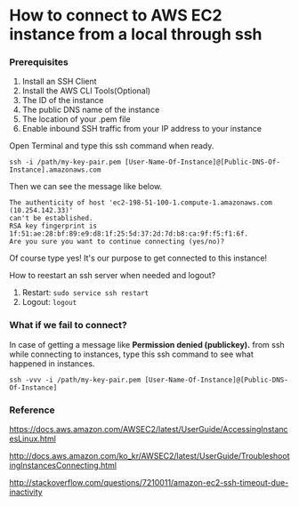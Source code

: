 # How to connect to AWS EC2 instance from a local through ssh

### Prerequisites
1. Install an SSH Client
2. Install the AWS CLI Tools(Optional)
3. The ID of the instance
4. The public DNS name of the instance
5. The location of your .pem file
6. Enable inbound SSH traffic from your IP address to your instance

Open Terminal and type this ssh command when ready.
```
ssh -i /path/my-key-pair.pem [User-Name-Of-Instance]@[Public-DNS-Of-Instance].amazonaws.com
```

Then we can see the message like below.
```
The authenticity of host 'ec2-198-51-100-1.compute-1.amazonaws.com (10.254.142.33)'
can't be established.
RSA key fingerprint is 1f:51:ae:28:bf:89:e9:d8:1f:25:5d:37:2d:7d:b8:ca:9f:f5:f1:6f.
Are you sure you want to continue connecting (yes/no)?
```
Of course type yes! It's our purpose to get connected to this instance!

How to reestart an ssh server when needed and logout?

1. Restart: ``` sudo service ssh restart ```
2. Logout: ``` logout ```

### What if we fail to connect?

In case of getting a message like **Permission denied (publickey).** from ssh while connecting to instances, type this ssh command to see what happened in instances.

```
ssh -vvv -i /path/my-key-pair.pem [User-Name-Of-Instance]@[Public-DNS-Of-Instance]
```

### Reference
https://docs.aws.amazon.com/AWSEC2/latest/UserGuide/AccessingInstancesLinux.html

http://docs.aws.amazon.com/ko_kr/AWSEC2/latest/UserGuide/TroubleshootingInstancesConnecting.html

http://stackoverflow.com/questions/7210011/amazon-ec2-ssh-timeout-due-inactivity
